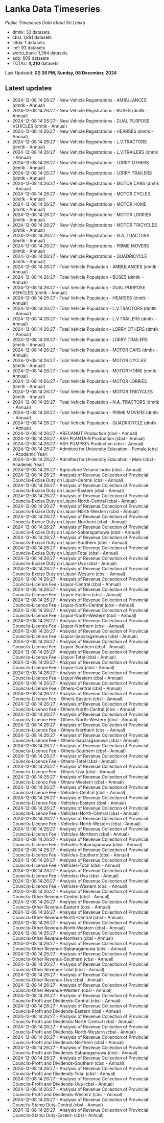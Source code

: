 # Lanka Data Timeseries
*Public Timeseries Data about Sri Lanka*

* dmtlk: 32 datasets
* cbsl: 1,891 datasets
* sltda: 1 datasets
* imf: 93 datasets
* world_bank: 1,584 datasets
* adb: 609 datasets
* TOTAL: **4,210** datasets

Last Updated: **02:36 PM, Sunday, 08 December, 2024**

## Latest updates

* 2024-12-08 14:26:27 - New Vehicle Registrations - AMBULANCES (dmtlk - Annual)
* 2024-12-08 14:26:27 - New Vehicle Registrations - BUSES (dmtlk - Annual)
* 2024-12-08 14:26:27 - New Vehicle Registrations - DUAL PURPOSE VEHICLES (dmtlk - Annual)
* 2024-12-08 14:26:27 - New Vehicle Registrations - HEARSES (dmtlk - Annual)
* 2024-12-08 14:26:27 - New Vehicle Registrations - L.V.TRACTORS (dmtlk - Annual)
* 2024-12-08 14:26:27 - New Vehicle Registrations - L.V.TRAILERS (dmtlk - Annual)
* 2024-12-08 14:26:27 - New Vehicle Registrations - LORRY OTHERS (dmtlk - Annual)
* 2024-12-08 14:26:27 - New Vehicle Registrations - LORRY TRAILERS (dmtlk - Annual)
* 2024-12-08 14:26:27 - New Vehicle Registrations - MOTOR CARS (dmtlk - Annual)
* 2024-12-08 14:26:27 - New Vehicle Registrations - MOTOR CYCLES (dmtlk - Annual)
* 2024-12-08 14:26:27 - New Vehicle Registrations - MOTOR HOME (dmtlk - Annual)
* 2024-12-08 14:26:27 - New Vehicle Registrations - MOTOR LORRIES (dmtlk - Annual)
* 2024-12-08 14:26:27 - New Vehicle Registrations - MOTOR TRICYCLES (dmtlk - Annual)
* 2024-12-08 14:26:27 - New Vehicle Registrations - N.A. TRACTORS (dmtlk - Annual)
* 2024-12-08 14:26:27 - New Vehicle Registrations - PRIME MOVERS (dmtlk - Annual)
* 2024-12-08 14:26:27 - New Vehicle Registrations - QUADRICYCLE (dmtlk - Annual)
* 2024-12-08 14:26:27 - Total Vehicle Population - AMBULANCES (dmtlk - Annual)
* 2024-12-08 14:26:27 - Total Vehicle Population - BUSES (dmtlk - Annual)
* 2024-12-08 14:26:27 - Total Vehicle Population - DUAL PURPOSE VEHICLES (dmtlk - Annual)
* 2024-12-08 14:26:27 - Total Vehicle Population - HEARSES (dmtlk - Annual)
* 2024-12-08 14:26:27 - Total Vehicle Population - L.V.TRACTORS (dmtlk - Annual)
* 2024-12-08 14:26:27 - Total Vehicle Population - L.V.TRAILERS (dmtlk - Annual)
* 2024-12-08 14:26:27 - Total Vehicle Population - LORRY OTHERS (dmtlk - Annual)
* 2024-12-08 14:26:27 - Total Vehicle Population - LORRY TRAILERS (dmtlk - Annual)
* 2024-12-08 14:26:27 - Total Vehicle Population - MOTOR CARS (dmtlk - Annual)
* 2024-12-08 14:26:27 - Total Vehicle Population - MOTOR CYCLES (dmtlk - Annual)
* 2024-12-08 14:26:27 - Total Vehicle Population - MOTOR HOME (dmtlk - Annual)
* 2024-12-08 14:26:27 - Total Vehicle Population - MOTOR LORRIES (dmtlk - Annual)
* 2024-12-08 14:26:27 - Total Vehicle Population - MOTOR TRICYCLES (dmtlk - Annual)
* 2024-12-08 14:26:27 - Total Vehicle Population - N.A. TRACTORS (dmtlk - Annual)
* 2024-12-08 14:26:27 - Total Vehicle Population - PRIME MOVERS (dmtlk - Annual)
* 2024-12-08 14:26:27 - Total Vehicle Population - QUADRICYCLE (dmtlk - Annual)
* 2024-12-08 14:26:27 - ARECANUT Production (cbsl - Annual)
* 2024-12-08 14:26:27 - ASH PLANTAIN Production (cbsl - Annual)
* 2024-12-08 14:26:27 - ASH PUMPKIN Production (cbsl - Annual)
* 2024-12-08 14:26:27 - Admitted for University Education - Female (cbsl - Academic Year)
* 2024-12-08 14:26:27 - Admitted for University Education - Male (cbsl - Academic Year)
* 2024-12-08 14:26:27 - Agriculture Volume Index (cbsl - Annual)
* 2024-12-08 14:26:27 - Analysis of Revenue Collection of Provincial Councils-Excise Duty on Liquor-Central (cbsl - Annual)
* 2024-12-08 14:26:27 - Analysis of Revenue Collection of Provincial Councils-Excise Duty on Liquor-Eastern (cbsl - Annual)
* 2024-12-08 14:26:27 - Analysis of Revenue Collection of Provincial Councils-Excise Duty on Liquor-North-Central (cbsl - Annual)
* 2024-12-08 14:26:27 - Analysis of Revenue Collection of Provincial Councils-Excise Duty on Liquor-North-Western (cbsl - Annual)
* 2024-12-08 14:26:27 - Analysis of Revenue Collection of Provincial Councils-Excise Duty on Liquor-Northern (cbsl - Annual)
* 2024-12-08 14:26:27 - Analysis of Revenue Collection of Provincial Councils-Excise Duty on Liquor-Sabaragamuwa (cbsl - Annual)
* 2024-12-08 14:26:27 - Analysis of Revenue Collection of Provincial Councils-Excise Duty on Liquor-Southern (cbsl - Annual)
* 2024-12-08 14:26:27 - Analysis of Revenue Collection of Provincial Councils-Excise Duty on Liquor-Total (cbsl - Annual)
* 2024-12-08 14:26:27 - Analysis of Revenue Collection of Provincial Councils-Excise Duty on Liquor-Uva (cbsl - Annual)
* 2024-12-08 14:26:27 - Analysis of Revenue Collection of Provincial Councils-Excise Duty on Liquor-Western (cbsl - Annual)
* 2024-12-08 14:26:27 - Analysis of Revenue Collection of Provincial Councils-Licence Fee - Liquor-Central (cbsl - Annual)
* 2024-12-08 14:26:27 - Analysis of Revenue Collection of Provincial Councils-Licence Fee - Liquor-Eastern (cbsl - Annual)
* 2024-12-08 14:26:27 - Analysis of Revenue Collection of Provincial Councils-Licence Fee - Liquor-North-Central (cbsl - Annual)
* 2024-12-08 14:26:27 - Analysis of Revenue Collection of Provincial Councils-Licence Fee - Liquor-North-Western (cbsl - Annual)
* 2024-12-08 14:26:27 - Analysis of Revenue Collection of Provincial Councils-Licence Fee - Liquor-Northern (cbsl - Annual)
* 2024-12-08 14:26:27 - Analysis of Revenue Collection of Provincial Councils-Licence Fee - Liquor-Sabaragamuwa (cbsl - Annual)
* 2024-12-08 14:26:27 - Analysis of Revenue Collection of Provincial Councils-Licence Fee - Liquor-Southern (cbsl - Annual)
* 2024-12-08 14:26:27 - Analysis of Revenue Collection of Provincial Councils-Licence Fee - Liquor-Total (cbsl - Annual)
* 2024-12-08 14:26:27 - Analysis of Revenue Collection of Provincial Councils-Licence Fee - Liquor-Uva (cbsl - Annual)
* 2024-12-08 14:26:27 - Analysis of Revenue Collection of Provincial Councils-Licence Fee - Liquor-Western (cbsl - Annual)
* 2024-12-08 14:26:27 - Analysis of Revenue Collection of Provincial Councils-Licence Fee - Others-Central (cbsl - Annual)
* 2024-12-08 14:26:27 - Analysis of Revenue Collection of Provincial Councils-Licence Fee - Others-Eastern (cbsl - Annual)
* 2024-12-08 14:26:27 - Analysis of Revenue Collection of Provincial Councils-Licence Fee - Others-North-Central (cbsl - Annual)
* 2024-12-08 14:26:27 - Analysis of Revenue Collection of Provincial Councils-Licence Fee - Others-North-Western (cbsl - Annual)
* 2024-12-08 14:26:27 - Analysis of Revenue Collection of Provincial Councils-Licence Fee - Others-Northern (cbsl - Annual)
* 2024-12-08 14:26:27 - Analysis of Revenue Collection of Provincial Councils-Licence Fee - Others-Sabaragamuwa (cbsl - Annual)
* 2024-12-08 14:26:27 - Analysis of Revenue Collection of Provincial Councils-Licence Fee - Others-Southern (cbsl - Annual)
* 2024-12-08 14:26:27 - Analysis of Revenue Collection of Provincial Councils-Licence Fee - Others-Total (cbsl - Annual)
* 2024-12-08 14:26:27 - Analysis of Revenue Collection of Provincial Councils-Licence Fee - Others-Uva (cbsl - Annual)
* 2024-12-08 14:26:27 - Analysis of Revenue Collection of Provincial Councils-Licence Fee - Others-Western (cbsl - Annual)
* 2024-12-08 14:26:27 - Analysis of Revenue Collection of Provincial Councils-Licence Fee - Vehicles-Central (cbsl - Annual)
* 2024-12-08 14:26:27 - Analysis of Revenue Collection of Provincial Councils-Licence Fee - Vehicles-Eastern (cbsl - Annual)
* 2024-12-08 14:26:27 - Analysis of Revenue Collection of Provincial Councils-Licence Fee - Vehicles-North-Central (cbsl - Annual)
* 2024-12-08 14:26:27 - Analysis of Revenue Collection of Provincial Councils-Licence Fee - Vehicles-North-Western (cbsl - Annual)
* 2024-12-08 14:26:27 - Analysis of Revenue Collection of Provincial Councils-Licence Fee - Vehicles-Northern (cbsl - Annual)
* 2024-12-08 14:26:27 - Analysis of Revenue Collection of Provincial Councils-Licence Fee - Vehicles-Sabaragamuwa (cbsl - Annual)
* 2024-12-08 14:26:27 - Analysis of Revenue Collection of Provincial Councils-Licence Fee - Vehicles-Southern (cbsl - Annual)
* 2024-12-08 14:26:27 - Analysis of Revenue Collection of Provincial Councils-Licence Fee - Vehicles-Total (cbsl - Annual)
* 2024-12-08 14:26:27 - Analysis of Revenue Collection of Provincial Councils-Licence Fee - Vehicles-Uva (cbsl - Annual)
* 2024-12-08 14:26:27 - Analysis of Revenue Collection of Provincial Councils-Licence Fee - Vehicles-Western (cbsl - Annual)
* 2024-12-08 14:26:27 - Analysis of Revenue Collection of Provincial Councils-Other Revenue-Central (cbsl - Annual)
* 2024-12-08 14:26:27 - Analysis of Revenue Collection of Provincial Councils-Other Revenue-Eastern (cbsl - Annual)
* 2024-12-08 14:26:27 - Analysis of Revenue Collection of Provincial Councils-Other Revenue-North-Central (cbsl - Annual)
* 2024-12-08 14:26:27 - Analysis of Revenue Collection of Provincial Councils-Other Revenue-North-Western (cbsl - Annual)
* 2024-12-08 14:26:27 - Analysis of Revenue Collection of Provincial Councils-Other Revenue-Northern (cbsl - Annual)
* 2024-12-08 14:26:27 - Analysis of Revenue Collection of Provincial Councils-Other Revenue-Sabaragamuwa (cbsl - Annual)
* 2024-12-08 14:26:27 - Analysis of Revenue Collection of Provincial Councils-Other Revenue-Southern (cbsl - Annual)
* 2024-12-08 14:26:27 - Analysis of Revenue Collection of Provincial Councils-Other Revenue-Total (cbsl - Annual)
* 2024-12-08 14:26:27 - Analysis of Revenue Collection of Provincial Councils-Other Revenue-Uva (cbsl - Annual)
* 2024-12-08 14:26:27 - Analysis of Revenue Collection of Provincial Councils-Other Revenue-Western (cbsl - Annual)
* 2024-12-08 14:26:27 - Analysis of Revenue Collection of Provincial Councils-Profit and Dividends-Central (cbsl - Annual)
* 2024-12-08 14:26:27 - Analysis of Revenue Collection of Provincial Councils-Profit and Dividends-Eastern (cbsl - Annual)
* 2024-12-08 14:26:27 - Analysis of Revenue Collection of Provincial Councils-Profit and Dividends-North-Central (cbsl - Annual)
* 2024-12-08 14:26:27 - Analysis of Revenue Collection of Provincial Councils-Profit and Dividends-North-Western (cbsl - Annual)
* 2024-12-08 14:26:27 - Analysis of Revenue Collection of Provincial Councils-Profit and Dividends-Northern (cbsl - Annual)
* 2024-12-08 14:26:27 - Analysis of Revenue Collection of Provincial Councils-Profit and Dividends-Sabaragamuwa (cbsl - Annual)
* 2024-12-08 14:26:27 - Analysis of Revenue Collection of Provincial Councils-Profit and Dividends-Southern (cbsl - Annual)
* 2024-12-08 14:26:27 - Analysis of Revenue Collection of Provincial Councils-Profit and Dividends-Total (cbsl - Annual)
* 2024-12-08 14:26:27 - Analysis of Revenue Collection of Provincial Councils-Profit and Dividends-Uva (cbsl - Annual)
* 2024-12-08 14:26:27 - Analysis of Revenue Collection of Provincial Councils-Profit and Dividends-Western (cbsl - Annual)
* 2024-12-08 14:26:27 - Analysis of Revenue Collection of Provincial Councils-Stamp Duty-Central (cbsl - Annual)
* 2024-12-08 14:26:27 - Analysis of Revenue Collection of Provincial Councils-Stamp Duty-Eastern (cbsl - Annual)